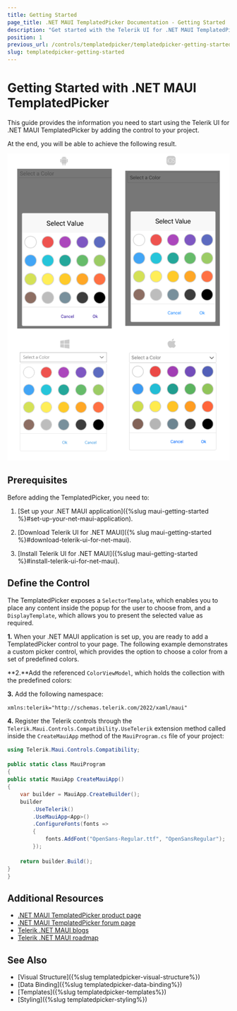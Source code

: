```yaml
---
title: Getting Started
page_title: .NET MAUI TemplatedPicker Documentation - Getting Started
description: "Get started with the Telerik UI for .NET MAUI TemplatedPicker and add the control to your .NET MAUI project."
position: 1
previous_url: /controls/templatedpicker/templatedpicker-getting-started
slug: templatedpicker-getting-started
---
```


# Getting Started with .NET MAUI TemplatedPicker

This guide provides the information you need to start using the Telerik UI for .NET MAUI TemplatedPicker by adding the control to your project.

At the end, you will be able to achieve the following result.

![TemplatedPicker Getting Started](images/templatedpicker_getting_started.png)

## Prerequisites

Before adding the TemplatedPicker, you need to:

1. [Set up your .NET MAUI application]({%slug maui-getting-started %}#set-up-your-net-maui-application).

1. [Download Telerik UI for .NET MAUI]({% slug maui-getting-started %}#download-telerik-ui-for-net-maui).

1. [Install Telerik UI for .NET MAUI]({%slug maui-getting-started %}#install-telerik-ui-for-net-maui).

## Define the Control

The TemplatedPicker exposes a `SelectorTemplate`, which enables you to place any content inside the popup for the user to choose from, and a `DisplayTemplate`, which allows you to present the selected value as required.

**1.** When your .NET MAUI application is set up, you are ready to add a TemplatedPicker control to your page. The following example demonstrates a custom picker control, which provides the option to choose a color from a set of predefined colors.

<snippet id='templatedpicker-getting-started-xaml' />
<snippet id='templatedpicker-getting-started-csharp' />


**2.**Add the referenced `ColorViewModel`, which holds the collection with the predefined colors:

<snippet id='templatedpicker-color-viewmodel' />

**3.** Add the following namespace:

```XAML
xmlns:telerik="http://schemas.telerik.com/2022/xaml/maui"
```

**4.** Register the Telerik controls through the `Telerik.Maui.Controls.Compatibility.UseTelerik` extension method called inside the `CreateMauiApp` method of the `MauiProgram.cs` file of your project:

```C#
using Telerik.Maui.Controls.Compatibility;

public static class MauiProgram
{
public static MauiApp CreateMauiApp()
{
	var builder = MauiApp.CreateBuilder();
	builder
		.UseTelerik()
		.UseMauiApp<App>()
		.ConfigureFonts(fonts =>
		{
			fonts.AddFont("OpenSans-Regular.ttf", "OpenSansRegular");
		});

	return builder.Build();
}
}           
```           
 
## Additional Resources

- [.NET MAUI TemplatedPicker product page](https://www.telerik.com/maui-ui/templatedpicker)
- [.NET MAUI TemplatedPicker forum page](https://www.telerik.com/forums/maui?tagId=1854)
- [Telerik .NET MAUI blogs](https://www.telerik.com/blogs/mobile-net-maui)
- [Telerik .NET MAUI roadmap](https://www.telerik.com/support/whats-new/maui-ui/roadmap)

## See Also

- [Visual Structure]({%slug templatedpicker-visual-structure%})
- [Data Binding]({%slug templatedpicker-data-binding%})
- [Templates]({%slug templatedpicker-templates%})
- [Styling]({%slug templatedpicker-styling%})
